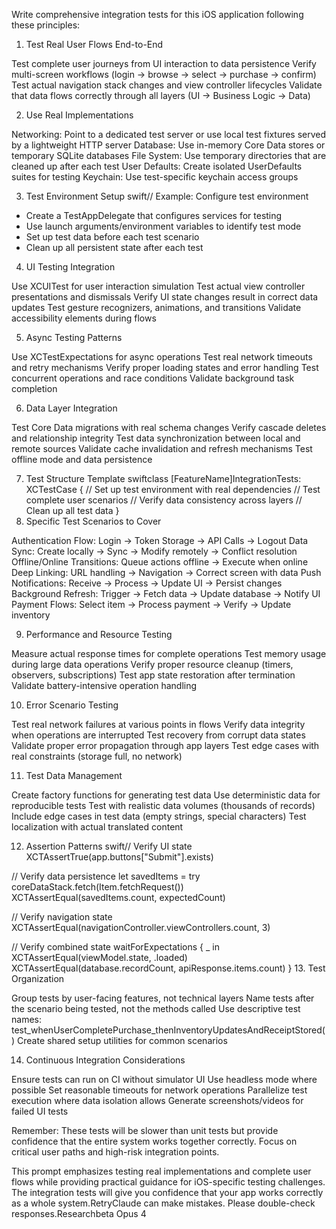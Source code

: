 Write comprehensive integration tests for this iOS application following these principles:
1. Test Real User Flows End-to-End

Test complete user journeys from UI interaction to data persistence
Verify multi-screen workflows (login → browse → select → purchase → confirm)
Test actual navigation stack changes and view controller lifecycles
Validate that data flows correctly through all layers (UI → Business Logic → Data)

2. Use Real Implementations

Networking: Point to a dedicated test server or use local test fixtures served by a lightweight HTTP server
Database: Use in-memory Core Data stores or temporary SQLite databases
File System: Use temporary directories that are cleaned up after each test
User Defaults: Create isolated UserDefaults suites for testing
Keychain: Use test-specific keychain access groups

3. Test Environment Setup
swift// Example: Configure test environment
- Create a TestAppDelegate that configures services for testing
- Use launch arguments/environment variables to identify test mode
- Set up test data before each test scenario
- Clean up all persistent state after each test
4. UI Testing Integration

Use XCUITest for user interaction simulation
Test actual view controller presentations and dismissals
Verify UI state changes result in correct data updates
Test gesture recognizers, animations, and transitions
Validate accessibility elements during flows

5. Async Testing Patterns

Use XCTestExpectations for async operations
Test real network timeouts and retry mechanisms
Verify proper loading states and error handling
Test concurrent operations and race conditions
Validate background task completion

6. Data Layer Integration

Test Core Data migrations with real schema changes
Verify cascade deletes and relationship integrity
Test data synchronization between local and remote sources
Validate cache invalidation and refresh mechanisms
Test offline mode and data persistence

7. Test Structure Template
swiftclass [FeatureName]IntegrationTests: XCTestCase {
    // Set up test environment with real dependencies
    // Test complete user scenarios
    // Verify data consistency across layers
    // Clean up all test data
}
8. Specific Test Scenarios to Cover

Authentication Flow: Login → Token Storage → API Calls → Logout
Data Sync: Create locally → Sync → Modify remotely → Conflict resolution
Offline/Online Transitions: Queue actions offline → Execute when online
Deep Linking: URL handling → Navigation → Correct screen with data
Push Notifications: Receive → Process → Update UI → Persist changes
Background Refresh: Trigger → Fetch data → Update database → Notify UI
Payment Flows: Select item → Process payment → Verify → Update inventory

9. Performance and Resource Testing

Measure actual response times for complete operations
Test memory usage during large data operations
Verify proper resource cleanup (timers, observers, subscriptions)
Test app state restoration after termination
Validate battery-intensive operation handling

10. Error Scenario Testing

Test real network failures at various points in flows
Verify data integrity when operations are interrupted
Test recovery from corrupt data states
Validate proper error propagation through app layers
Test edge cases with real constraints (storage full, no network)

11. Test Data Management

Create factory functions for generating test data
Use deterministic data for reproducible tests
Test with realistic data volumes (thousands of records)
Include edge cases in test data (empty strings, special characters)
Test localization with actual translated content

12. Assertion Patterns
swift// Verify UI state
XCTAssertTrue(app.buttons["Submit"].exists)

// Verify data persistence
let savedItems = try coreDataStack.fetch(Item.fetchRequest())
XCTAssertEqual(savedItems.count, expectedCount)

// Verify navigation state
XCTAssertEqual(navigationController.viewControllers.count, 3)

// Verify combined state
waitForExpectations { _ in
    XCTAssertEqual(viewModel.state, .loaded)
    XCTAssertEqual(database.recordCount, apiResponse.items.count)
}
13. Test Organization

Group tests by user-facing features, not technical layers
Name tests after the scenario being tested, not the methods called
Use descriptive test names: test_whenUserCompletePurchase_thenInventoryUpdatesAndReceiptStored()
Create shared setup utilities for common scenarios

14. Continuous Integration Considerations

Ensure tests can run on CI without simulator UI
Use headless mode where possible
Set reasonable timeouts for network operations
Parallelize test execution where data isolation allows
Generate screenshots/videos for failed UI tests

Remember: These tests will be slower than unit tests but provide confidence that the entire system works together correctly. Focus on critical user paths and high-risk integration points.

This prompt emphasizes testing real implementations and complete user flows while providing practical guidance for iOS-specific testing challenges. The integration tests will give you confidence that your app works correctly as a whole system.RetryClaude can make mistakes. Please double-check responses.Researchbeta Opus 4

